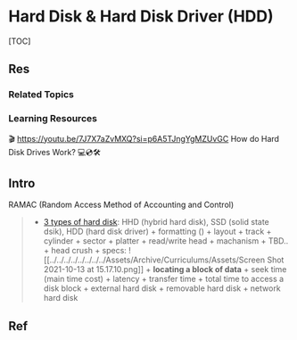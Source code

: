 # Hard Disk & Hard Disk Driver (HDD)

[TOC]



## Res
### Related Topics


### Learning Resources
🎬 https://youtu.be/7J7X7aZvMXQ?si=p6A5TJngYgMZUvGC
How do Hard Disk Drives Work? 💻💿🛠



## Intro

RAMAC   (Random Access Method of Accounting and Control)
> + [3 types of hard disk](https://blog.csdn.net/xiaofei0859/article/details/50456930): HHD (hybrid hard disk), SSD (solid state dsik), HDD (hard disk driver)
	+ formatting ()
	+ layout
		+ track
		+ cylinder
		+ sector
		+ platter
		+ read/write head
	+ machanism
		+ TBD..
	+ head crush
	+ specs: 
	  ![[../../../../../../../../Assets/Archive/Curriculums/Assets/Screen Shot 2021-10-13 at 15.17.10.png]]
	+ **locating a block of data**
		+ seek time (main time cost)
		+ latency
		+ transfer time
		+ total time to access a disk block 
	+ external hard disk
	+ removable hard disk
	+ network hard disk



## Ref
